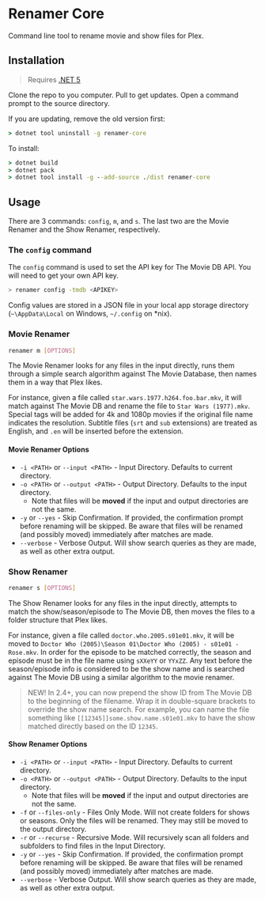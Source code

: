 
# Renamer Core

Command line tool to rename movie and show files for Plex.

## Installation

> Requires [.NET 5](https://dotnet.microsoft.com/download/dotnet/5.0)

Clone the repo to you computer. Pull to get updates. Open a command prompt to the source directory.

If you are updating, remove the old version first:

```cmd
> dotnet tool uninstall -g renamer-core
```

To install:

```cmd
> dotnet build
> dotnet pack
> dotnet tool install -g --add-source ./dist renamer-core
```

## Usage

There are 3 commands: `config`, `m`, and `s`. The last two are the Movie Renamer and the Show Renamer, respectively.

### The  `config` command

The `config` command is used to set the API key for The Movie DB API. You will need to get your own API key.

```bash
> renamer config -tmdb <APIKEY>
```

Config values are stored in a JSON file in your local app storage directory (`~\AppData\Local` on Windows, `~/.config` on *nix).

### Movie Renamer

```bash
renamer m [OPTIONS]
```

The Movie Renamer looks for any files in the input directly, runs them through a simple search algorithm against The Movie Database, then names them in a way that Plex likes.

For instance, given a file called `star.wars.1977.h264.foo.bar.mkv`, it will match against The Movie DB and rename the file to `Star Wars (1977).mkv`. Special tags will be added for 4k and 1080p movies if the original file name indicates the resolution. Subtitle files (`srt` and `sub` extensions) are treated as English, and `.en` will be inserted before the extension.

#### Movie Renamer Options

- `-i <PATH>` or `--input <PATH>` - Input Directory. Defaults to current directory.
- `-o <PATH>` or `--output <PATH>` - Output Directory. Defaults to the input directory.
  - Note that files will be **moved** if the input and output directories are not the same.
- `-y` or `--yes` - Skip Confirmation. If provided, the confirmation prompt before renaming will be skipped. Be aware that files will be renamed (and possibly moved) immediately after matches are made.
- `--verbose` - Verbose Output. Will show search queries as they are made, as well as other extra output.

### Show Renamer

```bash
renamer s [OPTIONS]
```

The Show Renamer looks for any files in the input directly, attempts to match the show/season/episode to The Movie DB, then moves the files to a folder structure that Plex likes.

For instance, given a file called `doctor.who.2005.s01e01.mkv`, it will be moved to `Doctor Who (2005)\Season 01\Doctor Who (2005) - s01e01 - Rose.mkv`. In order for the episode to be matched correctly, the season and episode must be in the file name using `sXXeYY` or `YYxZZ`. Any text before the season/episode info is considered to be the show name and is searched against The Movie DB using a similar algorithm to the movie renamer.

> NEW! In 2.4+, you can now prepend the show ID from The Movie DB to the beginning of the filename. Wrap it in double-square brackets to override the show name search. For example, you can name the file something like `[[12345]]some.show.name.s01e01.mkv` to have the show matched directly based on the ID `12345`.

#### Show Renamer Options

- `-i <PATH>` or `--input <PATH>` - Input Directory. Defaults to current directory.
- `-o <PATH>` or `--output <PATH>` - Output Directory. Defaults to the input directory.
  - Note that files will be **moved** if the input and output directories are not the same.
- `-f` or `--files-only` - Files Only Mode. Will not create folders for shows or seasons. Only the files will be renamed. They may still be moved to the output directory.
- `-r` or `--recurse` - Recursive Mode. Will recursively scan all folders and subfolders to find files in the Input Directory.
- `-y` or `--yes` - Skip Confirmation. If provided, the confirmation prompt before renaming will be skipped. Be aware that files will be renamed (and possibly moved) immediately after matches are made.
- `--verbose` - Verbose Output. Will show search queries as they are made, as well as other extra output.
